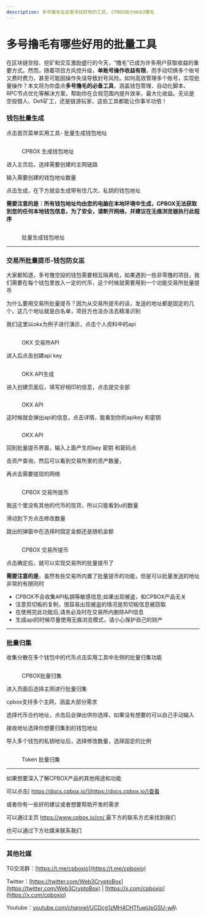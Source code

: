 ```yaml
---
description: 多号撸毛在这里寻找好用的工具, CPBOX助力Web3撸毛
---
```


# 多号撸毛有哪些好用的批量工具

在区块链空投、挖矿和交互激励盛行的今天，“撸毛”已成为许多用户获取收益的重要方式。然而，随着项目方风控升级，**单账号操作收益有限**，而手动切换多个账号又费时费力，甚至可能因操作失误导致封号风险。如何高效管理多个账号，实现批量操作？本文将为你盘点**多号撸毛的必备工具**，涵盖钱包管理、自动化脚本、RPC节点优化等解决方案，帮助你在合规范围内提升效率，最大化收益。无论是空投猎人、Defi矿工，还是链游玩家，这些工具都能让你事半功倍！

### 钱包批量生成

点击首页菜单实用工具- 批量生成钱包地址

<figure><img src="../../.gitbook/assets/image (44).png" alt=""><figcaption><p>CPBOX 生成钱包地址</p></figcaption></figure>

进入主页后，选择需要创建的主网链路

输入需要创建的钱包地址数量

点击生成，在下方就会生成带有住几次，私钥的钱包地址

**需要注意的是：所有钱包地址均由您的电脑在本地环境中生成，CPBOX无法获取到您的任何本地钱包信息，为了安全，请断开网络，并建议在无痕浏览器执行此程序**

<figure><img src="../../../.gitbook/assets/image (45).png" alt=""><figcaption><p>批量生成钱包地址</p></figcaption></figure>

***

### 交易所批量提币-钱包防女巫

大家都知道，多号撸空投的钱包需要相互隔离哈，如果遇到一些非零撸的项目，我们需要在每个钱包里放入一定的代币，这个时候就需要用到一个功能交易所批量提币

为什么要用交易所批量提币？因为从交易所提币的话，发送的地址都是固定的几个，这几个地址就是白名单，项目方也没办法去精准识别

我们这里以okx为例子进行演示，点击个人资料中的api

<figure><img src="https://uf6jjv03ijb.sg.larksuite.com/space/api/box/stream/download/asynccode/?code=YWM1OGM4YWE2OTBmMDkwNWE1NTFhYTI0OTIzZWVjMTJfVHdiWWJPRU9zcGkyMzNMRjFQV05TcDlvVDdneXlJeUJfVG9rZW46S2pDS2JWMGRrbzdyNmF4R2xJUmx4djVpZ1NoXzE3NDY0NDc4ODg6MTc0NjQ1MTQ4OF9WNA" alt=""><figcaption><p>OKX 交易所API</p></figcaption></figure>

进入后点击创建api key

<figure><img src="../../../.gitbook/assets/image (47).png" alt=""><figcaption><p>OKX API生成</p></figcaption></figure>

进入创建页面后，填写好相印的信息，点击提交全部

<figure><img src="../../../.gitbook/assets/image (48).png" alt=""><figcaption><p>OKX API</p></figcaption></figure>

这时候就会弹出api的信息，点击详情，能看到你的apikey 和密钥

<figure><img src="../../../.gitbook/assets/image (49).png" alt=""><figcaption><p>OKX API</p></figcaption></figure>

回到批量提币界面，输入上面产生的key 密钥 和密码点

击资产查询，然后可以看到交易所里的资产数量，

再点击需要提现的网络

<figure><img src="../../../.gitbook/assets/image (50).png" alt=""><figcaption><p>CPBOX 交易所提币</p></figcaption></figure>

我这个里没有其他的代币的现货，所以只能看到u的数量

滑动到下方点击修改数量

跳出的弹窗中在选择时固定金额还是随机金额

<figure><img src="../../../.gitbook/assets/image (51).png" alt=""><figcaption><p>CPBOX 交易所提币</p></figcaption></figure>

点击确定后，就可以实现交易所的批量提币了

**需要注意的是**，虽然有些交易所内置了批量提币的功能，但是可以批量发送的地址非常的有限同时

* CPBOX不会收集API私钥等敏感信息;如果出现被盗，和CPBOX产品无关
* 注意剪切板的复制，很容易出现被盗的情况是剪切板信息被窃取
* 在使用完此功能后,请务必及时在交易所内删除API信息
* 生成api的时候尽量使用无痕浏览模式，请小心保护自己的财产

***

### 批量归集

收集分散在多个钱包中的代币点击实用工具中左侧的批量归集功能

<figure><img src="../../../.gitbook/assets/image (52).png" alt=""><figcaption><p>CPBOX批量归集</p></figcaption></figure>

进入页面后选择主网进行批量归集

cpbox支持多个主网，涵盖大部分需求

选择代币合约地址，点击后会弹出供你选择，如果没有想要的可以自己手动输入

接收地址选择你想要归集到的钱包地址

导入多个钱包的私钥地址后，选择修改数量，选择固定的比例

<figure><img src="../../../.gitbook/assets/image (53).png" alt=""><figcaption><p>Token 批量归集</p></figcaption></figure>

***

如果想要深入了解CPBOX产品的其他用途和功能

可以点击[ https://docs.cpbox.io/](https://docs.cpbox.io/)查看

或者你有一些好的建议或者想要帮助开发的需求

可以通过主页 [https://www.cpbox.io/cn/ ](https://www.cpbox.io/cn/)最下方的联系方式来找到我们

也可以通过下方社媒来联系我们

***

### 其他社媒

TG交流群：[https://t.me/cpboxio](https://t.me/cpboxio)

Twitter：[https://twitter.com/Web3CryptoBox](https://twitter.com/Web3CryptoBox) | [https://x.com/cpboxio](https://x.com/cpboxio)

Youtube：[youtube.com/channel/UCDcg1zMH4CHTfuwUpGSU-wA](../../solana-gong-ju/solana-yi-jian-fa-bi.md)\
